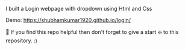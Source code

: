 I built a Login webpage with dropdown using Html and Css 

Demo: https://shubhamkumar1920.github.io/login/

🙏 If you find this repo helpful then don't forget to give a start ❇️ to this repository. :)
